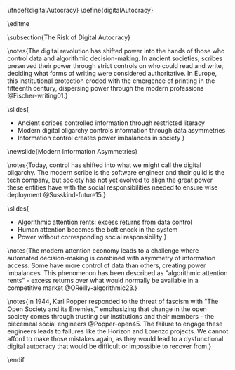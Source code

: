 \ifndef{digitalAutocracy}
\define{digitalAutocracy}

\editme

\subsection{The Risk of Digital Autocracy}

\notes{The digital revolution has shifted power into the hands of those who control data and algorithmic decision-making. In ancient societies, scribes preserved their power through strict controls on who could read and write, deciding what forms of writing were considered authoritative. In Europe, this institutional protection eroded with the emergence of printing in the fifteenth century, dispersing power through the modern professions @Fischer-writing01.}

\slides{
* Ancient scribes controlled information through restricted literacy
* Modern digital oligarchy controls information through data asymmetries
* Information control creates power imbalances in society
}

\newslide{Modern Information Asymmetries}

\notes{Today, control has shifted into what we might call the digital oligarchy. The modern scribe is the software engineer and their guild is the tech company, but society has not yet evolved to align the great power these entities have with the social responsibilities needed to ensure wise deployment @Susskind-future15.}

\slides{
* Algorithmic attention rents: excess returns from data control
* Human attention becomes the bottleneck in the system
* Power without corresponding social responsibility
}

\notes{The modern attention economy leads to a challenge where automated decision-making is combined with asymmetry of information access. Some have more control of data than others, creating power imbalances. This phenomenon has been described as "algorithmic attention rents" - excess returns over what would normally be available in a competitive market @OReilly-algorithmic23.}

\notes{In 1944, Karl Popper responded to the threat of fascism with "The Open Society and its Enemies," emphasizing that change in the open society comes through trusting our institutions and their members - the piecemeal social engineers @Popper-open45. The failure to engage these engineers leads to failures like the Horizon and Lorenzo projects. We cannot afford to make those mistakes again, as they would lead to a dysfunctional digital autocracy that would be difficult or impossible to recover from.}

\endif 
